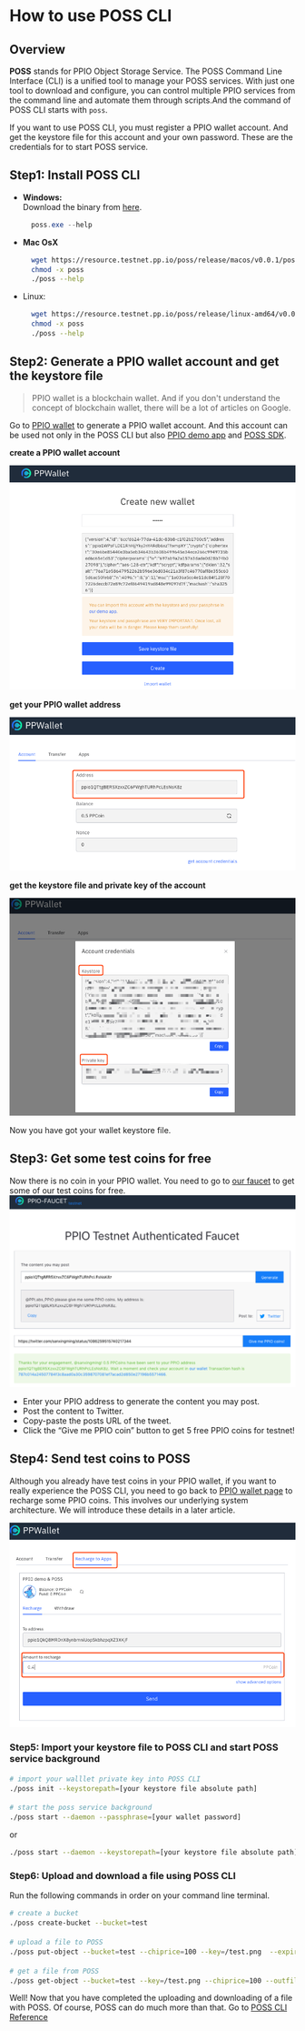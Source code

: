 # How to use POSS CLI

## Overview
**POSS** stands for PPIO Object Storage Service. The POSS Command Line Interface (CLI) is a unified tool to manage your POSS services. With just one tool to download and configure, you can control multiple PPIO services from the command line and automate them through scripts.And the command of POSS CLI starts with `poss`.

If you want to use POSS CLI, you must register a PPIO wallet account. And get the keystore file for this account and your own password. These are the credentials for to start POSS service.

## Step1: Install POSS CLI
- **Windows:**  
  Download the binary from [here](https://resource.testnet.pp.io/poss/release/windows-amd64/v0.0.1/poss.exe).
  ``` powershell
    poss.exe --help
  ```

- **Mac OsX**  
    ``` bash
      wget https://resource.testnet.pp.io/poss/release/macos/v0.0.1/poss
      chmod -x poss
      ./poss --help
    ```

- Linux:  
    ``` bash
      wget https://resource.testnet.pp.io/poss/release/linux-amd64/v0.0.1/poss
      chmod -x poss
      ./poss --help
    ```
## Step2: Generate a PPIO wallet account and get the keystore file
> PPIO wallet is a blockchain wallet. And if you don't understand the concept of blockchain wallet, there will be a lot of articles on Google.

Go to [PPIO wallet](https://wallet.testnet.pp.io) to generate a PPIO wallet account. And this account can be used not only in the POSS CLI but also [PPIO demo app](https://github.com/ppio/ppio-demo-desktop) and [POSS SDK](./sdk/).

**create a PPIO wallet account**  

![generate PPIO wallet](./Images/guide/create-wallet.png)  

**get your PPIO wallet address**  

![generate PPIO wallet](./Images/wallet-address.png)  

**get the keystore file and private key of the account**  

![generate PPIO wallet](./Images/wallet-keystore.png)  

Now you have got your wallet keystore file.

## Step3: Get some test coins for free
Now there is no coin in your PPIO wallet. You need to go to [our faucet](https://faucet.testnet.pp.io) to get some of our test coins for free.
![get coins from faucet](./Images/faucet.png)  

- Enter your PPIO address to generate the content you may post.
- Post the content to Twitter.
- Copy-paste the posts URL of the tweet.
- Click the “Give me PPIO coin” button to get 5 free PPIO coins for testnet!

## Step4: Send test coins to POSS
Although you already have test coins in your PPIO wallet, if you want to really experience the POSS CLI, you need to go back to [PPIO wallet page](https://wallet.testnet.pp.io) to recharge some PPIO coins. This involves our underlying system architecture. We will introduce these details in a later article.   

![get coins from faucet](./Images/recharge-to-poss.png)

### Step5: Import your keystore file to POSS CLI and start POSS service background
```bash
# import your walllet private key into POSS CLI
./poss init --keystorepath=[your keystore file absolute path]

# start the poss service background
./poss start --daemon --passphrase=[your wallet password]
```
or
```bash
./poss start --daemon --keystorepath=[your keystore file absolute path] --passphrase=[your wallet password]
```

### Step6: Upload and download a file using POSS CLI
Run the following commands in order on your command line terminal.
```bash
# create a bucket
./poss create-bucket --bucket=test

# upload a file to POSS
./poss put-object --bucket=test --chiprice=100 --key=/test.png  --expires=2019-04-01 --body=/home/u/test.png

# get a file from POSS
./poss get-object --bucket=test --key=/test.png --chiprice=100 --outfile=/home/u/test-poss.png
```

Well! Now that you have completed the uploading and downloading of a file with POSS. Of course, POSS can do much more than that. Go to [POSS CLI Reference](./cli/)
